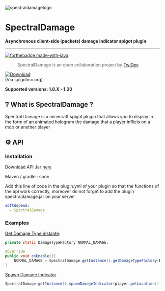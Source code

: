 ![spectraldamagelogo](https://s12.gifyu.com/images/SQNja.png)

# SpectralDamage
**Asynchronous client-side (packets) damage indicator spigot plugin**
___

[![forthebadge made-with-java](https://forthebadge.com/images/badges/made-with-java.svg)](https://java.com/)

>SpectralDamage is an open collaboration project by [TwiDev](https://github.com/TwiDev).

[![Download](https://custom-icon-badges.herokuapp.com/badge/-Download-blue?style=for-the-badge&logo=DOWNLOAD&logoColor=white "Download")](https://www.spigotmc.org/resources/spectraldamage-1-8-1-20-free-damage-indicator-plugin-no-dependencies.110551/)  
(Via spigotmc.org)

**Supported versions: 1.8.X - 1.20**

## ❔ What is SpectralDamage ?
Spectral Damage is a minecraft spigot plugin that allows you to display in the form of an animated hologram the damage that a player inflicts on a mob or another player

## ⚙️ API

### Installation
Download API Jar [here](https://github.com/TwiDev/SpectralDamage/releases)

Maven / gradle : soon

Add this line of code in the plugin.yml of your plugin so that the functions of the api work correctly, moreover do not forget to add the plugin spectraldamage.jar on your server

```yml
softdepend:
  - SpectralDamage
```

### Examples

<u>Get Damage Type instante</u>:

```java
private static DamageTypeFactory NORMAL_DAMAGE;

@Override
public void onEnable(){
    NORMAL_DAMAGE = SpectralDamage.getInstance().getDamageTypeFactory(DamageType.NORMAL);
}    
```

<u>Spawn Damage Indicator</u>

```java
SpectralDamage.getInstance().spawnDamageIndicator(player.getLocation(), NORMAL_DAMAGE, 10, true);
```



